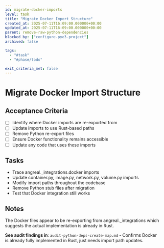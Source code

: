 ```yaml
---
id: migrate-docker-imports
level: task
title: "Migrate Docker Import Structure"
created_at: 2025-07-11T16:09:00.000000+00:00
updated_at: 2025-07-11T16:09:00.000000+00:00
parent: remove-raw-python-dependencies
blocked_by: ["configure-pyo3-project"]
archived: false

tags:
  - "#task"
  - "#phase/todo"

exit_criteria_met: false
---
```


# Migrate Docker Import Structure

## Acceptance Criteria

- [ ] Identify where Docker imports are re-exported from
- [ ] Update imports to use Rust-based paths
- [ ] Remove Python re-export files
- [ ] Ensure Docker functionality remains accessible
- [ ] Update any code that uses these imports

## Tasks

- Trace angreal._integrations.docker imports
- Update container.py, image.py, network.py, volume.py imports
- Modify import paths throughout the codebase
- Remove Python stub files after migration
- Test that Docker integration still works

## Notes

The Docker files appear to be re-exporting from angreal._integrations which suggests the actual implementation is already in Rust.

**See audit findings in**: `audit-python-deps-create-map.md` - Confirms Docker is already fully implemented in Rust, just needs import path updates.